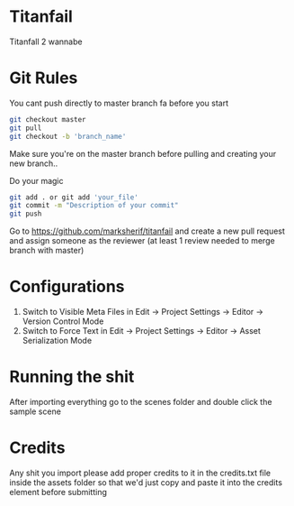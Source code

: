 Titanfail
=========
Titanfall 2 wannabe

# Git Rules
You cant push directly to master branch fa before you start
```sh
git checkout master
git pull
git checkout -b 'branch_name'
```

Make sure you're on the master branch before pulling and creating your new branch..

Do your magic

```sh
git add . or git add 'your_file'
git commit -m "Description of your commit"
git push
```

Go to https://github.com/marksherif/titanfail and create a new pull request and assign someone as the reviewer (at least 1 review needed to merge branch with master)

# Configurations
1) Switch to Visible Meta Files in Edit → Project Settings → Editor → Version Control Mode
2) Switch to Force Text in Edit → Project Settings → Editor → Asset Serialization Mode

# Running the shit
After importing everything go to the scenes folder and double click the sample scene

# Credits
Any shit you import please add proper credits to it in the credits.txt file inside the assets folder so that we'd just copy and paste it into the credits element before submitting
